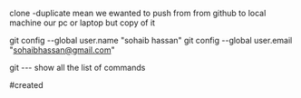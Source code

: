 clone -duplicate mean we ewanted to push from from github to local machine our pc or laptop but copy of it 

git config --global user.name "sohaib hassan"
git config --global user.email "sohaibhassan@gmail.com"

git  ---  show all the list of commands 

#created 